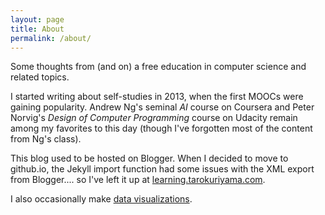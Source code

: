 ```yaml
---
layout: page
title: About
permalink: /about/
---
```


Some thoughts from (and on) a free education in computer science and related topics.

I started writing about self-studies in 2013, when the first MOOCs were gaining popularity. Andrew Ng's seminal *AI* course on Coursera and Peter Norvig's *Design of Computer Programming* course on Udacity remain among my favorites to this day (though I've forgotten most of the content from Ng's class).

This blog used to be hosted on Blogger. When I decided to move to github.io, the Jekyll import function had some issues with the XML export from Blogger.... so I've left it up at [learning.tarokuriyama.com](https://learning.tarokuriyama.com).

I also occasionally make [data visualizations](https://tarokuriyama.com).
